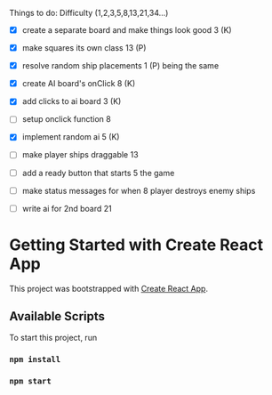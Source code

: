 Things to do:                   Difficulty (1,2,3,5,8,13,21,34...)

- [x] create a separate board
      and make things look good        3  (K)

- [x] make squares its own class       13 (P)

- [x] resolve random ship placements    1 (P)
      being the same

- [x] create AI board's onClick         8 (K)

- [x] add clicks to ai board            3 (K)

- [ ] setup onclick function            8

- [x] implement random ai               5 (K)

- [ ] make player ships draggable       13 

- [ ] add a ready button that starts    5
      the game

- [ ] make status messages for when     8
      player destroys enemy ships

- [ ] write ai for 2nd board            21


# Getting Started with Create React App

This project was bootstrapped with [Create React App](https://github.com/facebook/create-react-app).

## Available Scripts

To start this project, run

### `npm install`


### `npm start`


